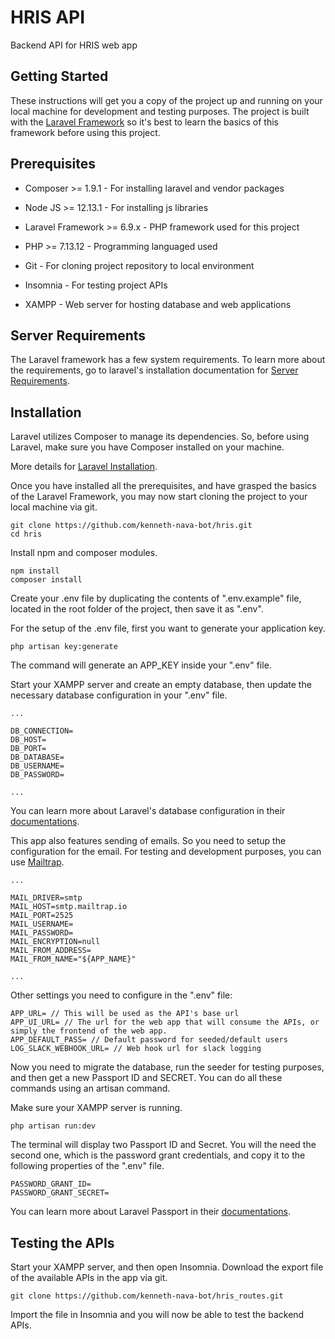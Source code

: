 # HRIS API

Backend API for HRIS web app

## Getting Started

These instructions will get you a copy of the project up and running on your local machine for development and testing purposes. The project is built with the [Laravel Framework](https://laravel.com/docs/6.x/) so it's best to learn the basics of this framework before using this project.

## Prerequisites
* Composer >= 1.9.1  - For installing laravel and vendor packages

* Node JS >= 12.13.1 - For installing js libraries

* Laravel Framework >= 6.9.x  - PHP framework used for this project

* PHP >= 7.13.12 - Programming languaged used

* Git - For cloning project repository to local environment

* Insomnia - For testing project APIs

* XAMPP - Web server for hosting database and web applications

## Server Requirements
The Laravel framework has a few system requirements. To learn more about the requirements, go to laravel's installation documentation for [Server Requirements](https://laravel.com/docs/6.x/installation#server-requirements).

## Installation
Laravel utilizes Composer to manage its dependencies. So, before using Laravel, make sure you have Composer installed on your machine.

More details for [Laravel Installation](https://laravel.com/docs/6.x/installation#installing-laravel).

Once you have installed all the prerequisites, and have grasped the basics of the Laravel Framework, you may now start cloning the project to your local machine via git.

```
git clone https://github.com/kenneth-nava-bot/hris.git
cd hris
```

Install npm and composer modules.

```
npm install
composer install
```

Create your .env file by duplicating the contents of ".env.example" file, located in the root folder of the project, then save it as ".env".

For the setup of the .env file, first you want to generate your application key.
```
php artisan key:generate
```
The command will generate an APP_KEY inside your ".env" file.

Start your XAMPP server and create an empty database, then update the necessary database configuration in your ".env" file.

```
...

DB_CONNECTION=
DB_HOST=
DB_PORT=
DB_DATABASE=
DB_USERNAME=
DB_PASSWORD=

...
```

You can learn more about Laravel's database configuration in their [documentations](https://laravel.com/docs/6.x/database).

This app also features sending of emails. So you need to setup the configuration for the email. For testing and development purposes, you can use [Mailtrap](https://mailtrap.io/).

```
...

MAIL_DRIVER=smtp
MAIL_HOST=smtp.mailtrap.io
MAIL_PORT=2525
MAIL_USERNAME=
MAIL_PASSWORD=
MAIL_ENCRYPTION=null
MAIL_FROM_ADDRESS=
MAIL_FROM_NAME="${APP_NAME}"

...
```

Other settings you need to configure in the ".env" file:

```
APP_URL= // This will be used as the API's base url
APP_UI_URL= // The url for the web app that will consume the APIs, or simply the frontend of the web app.
APP_DEFAULT_PASS= // Default password for seeded/default users
LOG_SLACK_WEBHOOK_URL= // Web hook url for slack logging
```

Now you need to migrate the database, run the seeder for testing purposes, and then get a new Passport ID and SECRET. You can do all these commands using an artisan command.

Make sure your XAMPP server is running.

```
php artisan run:dev
```

The terminal will display two Passport ID and Secret. You will the need the second one, which is the password grant credentials, and copy it to the following properties of the ".env" file.

```
PASSWORD_GRANT_ID=
PASSWORD_GRANT_SECRET=
```

You can learn more about Laravel Passport in their [documentations](https://laravel.com/docs/6.x/passport).

## Testing the APIs
Start your XAMPP server, and then open Insomnia. Download the export file of the available APIs in the app via git.

```
git clone https://github.com/kenneth-nava-bot/hris_routes.git
```

Import the file in Insomnia and you will now be able to test the backend APIs.
